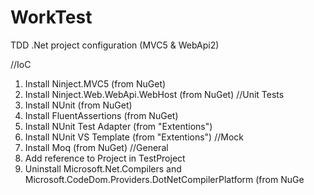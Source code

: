 # WorkTest

TDD .Net project configuration (MVC5 & WebApi2)

//IoC
1. Install Ninject.MVC5 (from NuGet)
2. Install Ninject.Web.WebApi.WebHost (from NuGet)
//Unit Tests
3. Install NUnit (from NuGet)
4. Install FluentAssertions (from NuGet)
5. Install NUnit Test Adapter (from "Extentions")
6. Install NUnit VS Template (from "Extentions")
//Mock
7. Install Moq (from NuGet)
//General
8. Add reference to Project in TestProject
9. Uninstall Microsoft.Net.Compilers
   and Microsoft.CodeDom.Providers.DotNetCompilerPlatform (from NuGe
